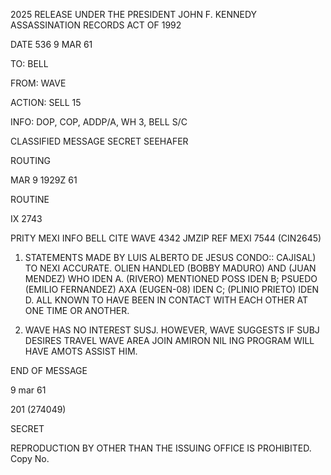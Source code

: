 2025 RELEASE UNDER THE PRESIDENT JOHN F. KENNEDY ASSASSINATION RECORDS ACT OF 1992

DATE
536
9 MAR 61

TO: BELL

FROM: WAVE

ACTION: SELL 15

INFO: DOP, COP, ADDP/A, WH 3, BELL S/C

CLASSIFIED MESSAGE
SECRET
SEEHAFER

ROUTING

MAR 9 1929Z 61

ROUTINE

IX 2743

PRITY MEXI INFO BELL CITE WAVE 4342
JMZIP
REF MEXI 7544 (CIN2645)

1. STATEMENTS MADE BY LUIS ALBERTO DE JESUS CONDO:: CAJISAL) TO
NEXI ACCURATE. OLIEN HANDLED (BOBBY MADURO) AND (JUAN MENDEZ) WHO IDEN
A. (RIVERO) MENTIONED POSS IDEN B; PSUEDO (EMILIO FERNANDEZ) AXA (EUGEN-08)
IDEN C; (PLINIO PRIETO) IDEN D. ALL KNOWN TO HAVE BEEN IN CONTACT
WITH EACH OTHER AT ONE TIME OR ANOTHER.

2. WAVE HAS NO INTEREST SUSJ. HOWEVER, WAVE SUGGESTS IF SUBJ
DESIRES TRAVEL WAVE AREA JOIN AMIRON NIL ING PROGRAM WILL HAVE
AMOTS ASSIST HIM.

END OF MESSAGE

9 mar 61

201 (274049)

SECRET

REPRODUCTION BY OTHER THAN THE ISSUING OFFICE IS PROHIBITED.
Copy No.
